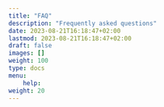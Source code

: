 ```yaml
---
title: "FAQ"
description: "Frequently asked questions"
date: 2023-08-21T16:18:47+02:00
lastmod: 2023-08-21T16:18:47+02:00
draft: false
images: []
weight: 100
type: docs
menu:
    help:
weight: 20
---
```

